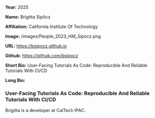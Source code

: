 **Year:** 2025

**Name:** Brigitta Sipőcz

**Affiliation:** California Institute Of Technology

**Image:** /images/People_2023_HM_Sipocz.png

**URL:** https://bsipocz.github.io

**Github:** https://github.com/bsipocz

**Short Bio:** User-Facing Tutorials As Code: Reproducible And Reliable Tutorials With CI/CD

**Long Bio:**

### User-Facing Tutorials As Code: Reproducible And Reliable Tutorials With CI/CD

Brigitta is a developer at CalTech IPAC.

<!-- ### Selected Resources -->

<!-- <a href="url" class="link-row">Text</a> -->

